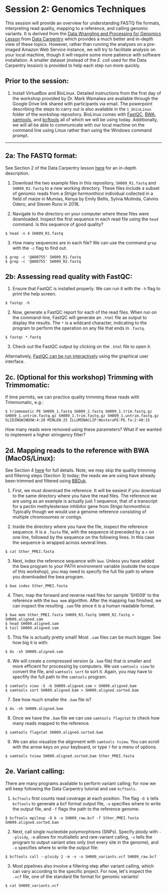 # Session 2: Genomics Techniques
This session will provide an overview for understanding FASTQ file formats, interpreting read quality, mapping to a reference, and calling genomic variants. It is derived from the [Data Wrangling and Processing for Genomics Lesson](https://datacarpentry.org/wrangling-genomics/) from [Data Carpentry](https://datacarpentry.org/lessons/) which provides a much better and in-depth view of these topics. However, rather than running the analyses on a pre-imaged Amazon Web Service instance, we will try to facilitate analysis on your local machine, though it will require some more patience with software installation. A smaller dataset (instead of the <i>E. coli</i> used for the Data Carpentry lession) is provided to help each step run more quickly. 

## Prior to the session: 
1. Install VirtualBox and BioLinux. Detailed instructions from the first day of the workshop provided by Dr. Mark Wamalwa are available through the Google Drive link shared with participants via email. The powerpoint describing the steps to carry out is also available in the `1_UnixLinux` folder of the workshop repository. BioLinux comes with [FastQC](https://www.bioinformatics.babraham.ac.uk/projects/fastqc/), [BWA](http://bio-bwa.sourceforge.net), [samtools](http://samtools.sourceforge.net), and [bcftools](http://samtools.github.io/bcftools/bcftools.html) all of which we will be using today.  Additionally, we will all be able to communicate with our local machine on the command line using Linux rather than using the Windows command prompt.
---

## 2a: The FASTQ format:
See Section 2 of the Data Carpentry lesson [here](https://datacarpentry.org/wrangling-genomics/02-quality-control/index.html) for an in-depth description.

1. Download the two example files in this repository, `SH009_R1.fastq` and `SH009_R2.fastq` to a new working directory. These files include a subset of genomic reads from a *Striga hermonthica* individual collected in a field of maize in Mumias, Kenya by Emily Bellis, Sylvia Mutinda, Calvins Odero, and Steven Runo in 2018.

2. Navigate to the directory on your computer where these files were downloaded. Inspect the first sequence in each read file using the `head` command. Is this sequence of good quality?
```
$ head -n 4 SH009_R1.fastq
```

3. How many sequences are in each file? We can use the command `grep` with the `-c` flag to find out.
```
$ grep -c '@A00755' SH009_R1.fastq
$ grep -c '@A00755' SH009_R2.fastq
```

## 2b: Assessing read quality with FastQC:
1. Ensure that FastQC is installed properly. We can run it with the `-h` flag to print the help screen. 
```
$ fastqc -h
```

2. Now, generate a FastQC report for each of the read files. When run on the command-line, FastQC will generate an `.html` file as output to display the results.  The `*` is a wildcard character, indicating to the program to perform the operation on any file that ends in `.fastq`. 
```
$ fastqc *.fastq
```

3. Check out the FastQC output by clicking on the `.html` file to open it.

Alternatively, [FastQC can be run interactively](https://www.bioinformatics.babraham.ac.uk/projects/fastqc/INSTALL.txt) using the graphical user interface. 

## 2c. (Optional for this workshop) Trimming with Trimmomatic:
If time permits, we can practice quality trimming these reads with Trimmomatic, e.g.:
```
$ trimmomatic PE SH009_1.fastq SH009_2.fastq SH009_1.trim.fastq.gz SH009_1.untrim.fastq.gz SH009_1.trim.fastq.gz SH009_1.untrim.fastq.gz SLIDINGWINDOW:4:20 MINLEN:25 ILLUMINACLIP:NexteraPE-PE.fa:2:40:15 
```

How many reads were removed using these parameters? What if we wanted to implement a higher stringency filter?

## 2d. Mapping reads to the reference with BWA (MacOS/Linux):
See Section 4 [here](https://datacarpentry.org/wrangling-genomics/04-variant_calling/index.html) for full details. Note, we may skip the quality trimming and filtering steps (Section 3) today; the reads we are using have already been trimmed and filtered using [BBDuk](https://jgi.doe.gov/data-and-tools/bbtools/bb-tools-user-guide/bbduk-guide/).

1. First, we must download the reference. It will be easiest if you download to the same directory where you have the read files. The reference we are using as an example is actually just 1 sequence, that of a transcript for a pectin methylesterase inhibitor gene from *Striga hermonthica*.  Typically though we would use a genome reference consisting of multiple chromosomes or contigs.

2. Inside the directory where you have the file, inspect the reference sequence. It is a `.fasta` file, with the sequence id preceded by a `>` on one line, followed by the sequence on the following lines. In this case the sequence is wrapped across several lines.  
```
$ cat Sther_PMEI.fasta
```

3. Next, index the reference sequence with `bwa`. Unless you have added the bwa program to your PATH environment variable (outside the scope of this workshop), you may need to specify the full file path to where you downloaded the bwa program. 
```
$ bwa index Sther_PMEI.fasta
```

4. Then, map the forward and reverse read files for sample 'SH009' to the reference with the `bwa mem` algorithm. After the mapping has finished, we can inspect the resulting `.sam` file since it is a human readable format.
```
$ bwa mem Sther_PMEI.fasta SH009_R1.fastq SH009_R2.fastq > SH009.aligned.sam 
$ head SH009.aligned.sam
$ tail SH009.aligned.sam
```

5. This file is actually pretty small! Most `.sam` files can be much bigger. See how big it is with:
```
$ du -sh SH009.aligned.sam
```

6. We will create a compressed version (a `.bam` file) that is smaller and more efficient for processing by computers. We use `samtools view` to convert the file, and `samtools sort` to sort it. Again, you may have to specfify the full path to the `samtools` program.
```
$ samtools view -S -b SH009.aligned.sam > SH009.aligned.bam
$ samtools sort SH009.aligned.bam > SH009.aligned.sorted.bam
```

7. See how much smaller the `.bam` file is?
```
$ du -sh SH009.aligned.bam
```

8. Once we have the `.bam` file we can use `samtools flagstat` to check how many reads mapped to the reference.
```
$ samtools flagstat SH009.aligned.sorted.bam
```

9. We can also visualize the alignment with `samtools tview`. You can scroll with the arrow keys on your keyboard, or type `?` for a menu of options. 
```
$ samtools tview SH009.aligned.sorted.bam Sther_PMEI.fasta
```

## 2e. Variant calling:
There are many programs available to perform variant calling; for now we will keep following the Data Carpentry tutorial and use `bcftools`. 

1. `bcftools` first counts read coverage at each position. The flag `-O b` tells `bcftools` to generate a bcf format output file, `-o` specifies where to write the output file, and `-f` flags the path to the reference genome.
```
$ bcftools mpileup -O b -o SH009_raw.bcf -f Sther_PMEI.fasta SH009.aligned.sorted.bam
```

2. Next, call single nucleotide polymorphisms (SNPs).  Specify ploidy with `--ploidy`, `-m` allows for multiallelic and rare-variant calling, `-v` tells the program to output variant sites only (not every site in the genome), and `-o` specifies where to write the output file:
```
$ bcftools call --ploidy 2 -m -v -o SH009_variants.vcf SH009_raw.bcf 
```

3. Most pipelines also involve a filtering step after variant calling, which can vary according to the specific project. For now, let's inspect the `.vcf` file, one of the standard file format for genomic variants!
```
$ cat SH009_variants.vcf
```

